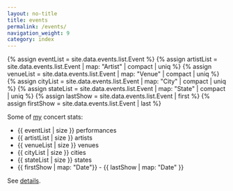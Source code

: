 ```yaml
---
layout: no-title
title: events
permalink: /events/
navigation_weight: 9
category: index
---
```


{% assign eventList  = site.data.events.list.Event %}
{% assign artistList = site.data.events.list.Event | map: "Artist" | compact | uniq %}
{% assign venueList  = site.data.events.list.Event | map: "Venue"  | compact | uniq %}
{% assign cityList   = site.data.events.list.Event | map: "City"   | compact | uniq %}
{% assign stateList  = site.data.events.list.Event | map: "State"  | compact | uniq %}
{% assign lastShow   = site.data.events.list.Event | first %}
{% assign firstShow  = site.data.events.list.Event | last %}

Some of [my](https://www.setlist.fm/concerts/rkoopmann) concert stats:

- {{ eventList  | size }} performances
- {{ artistList | size }} artists
- {{ venueList  | size }} venues
- {{ cityList   | size }} cities
- {{ stateList  | size }} states
- {{ firstShow  | map: "Date"}} - {{ lastShow | map: "Date" }}

See [details](/events/list).

